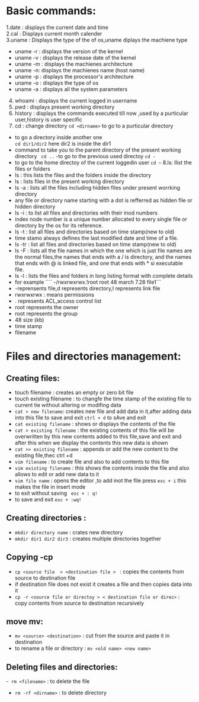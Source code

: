 # Basic commands:
1.date : displays the current date and time  
2.cal : Displays current month calender  
3.uname : Displays the type of the of os,uname diplays the machiene type  
- uname -r : displays the version of the kernel  
- uname -v : displays the release date of the kernel  
- uname -m : displays the machienes architecture  
- uname -n: displays the machienes name (host name)  
- uname -p : displays the processor's architecture  
- uname -o : displays the type of os  
- uname -a : displays all the system parameters
4. whoami : displays the current logged in username
5. pwd : displays present working directory
6. history : displays the commands executed till now ,used by a purticular user,history is user specific
7. cd : change directory
  ```cd <dirname>```
  to go to a purticular directory
  - to go a directory inside another one  
    ``` cd dir1/dir2 ```
    here dir2 is inside the dir1
  - command to take you to the parent directory of the present working directory
   ``` cd ..```
  -to go to the previous used directoy
  ``` cd - ```
 - to go to the home directoy of the current loggedin user
   ``` cd ~ ```
8.ls: llist the files or folders  
- ls <dirname> : this lists the files and the folders inside the directory
- ls : lists files in the present working directory
- ls -a : lists all the files including hidden files under present worrking directory
- any file or directory name starting with a dot is refferred as hidden file or hidden directory
- ls -i : to list all files and directories with their inod numbers
- index node number is a unique number allocated to every single file or directory by the os for its reference.
- ls -t : list all files and directories based on time stamp(new to old)
- time stamo always defines the last  modified date and time of a file.
- ls -tr : list all files and directories based on time stamp(new to old)
- ls -F : lists all the file names in which the one which is just file names are the normal files,the names that ends with a / is directory, and the names that ends with @ is linked file, and one that ends with * si executable file.
- ls -l : lists the files and folders in long listing format with complete details
- for example ```` -/rwxrwxrwx.!root root 48 march 7.28  file1```
-  -reprensents file,d represents directory,l represents link file
-  rwxrwxrwx : means permissions
-  . represents ACL,access control list
-  root represents the owner
-  root represents the group
-  48 size (kb)
-  time stamp
-  filename
# Files and directories management:
## Creating files:
- touch  filename : creates an empty or zero bit file
- touch existing filename : to changfe the time stamp of the existing file to current tie without altering or modifing data  
- ```cat > new filename```: creates new file and add data in it,after adding data into this file to save and exit ```ctrl + d``` to sAve and exit
- ```cat existing filename``` : shows or displays the contents of the file
- ```cat > existing filename``` : the existing contents of this file will be overwritten by this new contents added to this file,save and exit and after this when we display the contents this new data is shown
- ```cat >> existing filename``` : appends or add the new content to the existing file,thec ctrl +d
- ```vim filename``` : to create file and also to add contents to this file
- ```vim existing filename``` : this shows the contents inside the file and also allows to edit or add new data to it
- ```vim file name``` : opens the editor ,to add inot the file press ``` esc + i ```  this makes the file in insert mode
-  to exit without saving ``` esc + : q!```
-  to save and exit ``` esc + :wq! ```
## Creating directories :
- ```mkdir directory name``` : crates new directory
- ```mkdir dir1 dir2 dir3``` : creates multiple directories together
## Copying -cp
- ```cp <source file  > <destination file > ``` : copies the contents from source to destination file
- if destination file does not exist it creates a file and then copies data into it
- ```cp -r <source file or directoy > < destination file or direc>``` : copy contents from source to destination recursively
## move mv:
- ```mv <source> <destination>``` : cut from the source and paste it in destination
- to rename a file or directory : ```mv <old name> <new name>```
## Deleting files and directories:
-``` rm <filename>``` : to delete the file
- ```rm -rf <dirname>``` : to delete directory 



